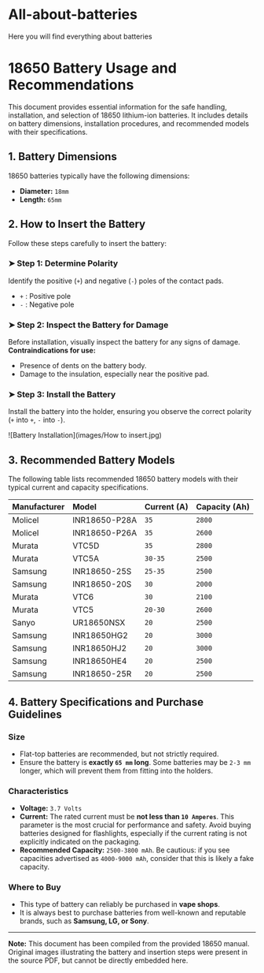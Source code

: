 # All-about-batteries
Here you will find everything about batteries
# 18650 Battery Usage and Recommendations

This document provides essential information for the safe handling, installation, and selection of 18650 lithium-ion batteries. It includes details on battery dimensions, installation procedures, and recommended models with their specifications.

## 1. Battery Dimensions

18650 batteries typically have the following dimensions:
* **Diameter:** `18mm`
* **Length:** `65mm`

## 2. How to Insert the Battery

Follow these steps carefully to insert the battery:

### ➤ Step 1: Determine Polarity
Identify the positive (`+`) and negative (`-`) poles of the contact pads.
* `+` : Positive pole
* `-` : Negative pole

### ➤ Step 2: Inspect the Battery for Damage
Before installation, visually inspect the battery for any signs of damage.
**Contraindications for use:**
* Presence of dents on the battery body.
* Damage to the insulation, especially near the positive pad.

### ➤ Step 3: Install the Battery
Install the battery into the holder, ensuring you observe the correct polarity (`+` into `+`, `-` into `-`).

![Battery Installation](images/How to insert.jpg)

## 3. Recommended Battery Models

The following table lists recommended 18650 battery models with their typical current and capacity specifications.

| Manufacturer | Model         | Current (A) | Capacity (Ah) |
| :----------- | :------------ | :---------- | :------------ |
| Molicel      | INR18650-P28A | `35`          | `2800`          |
| Molicel      | INR18650-P26A | `35`          | `2600`          |
| Murata       | VTC5D         | `35`          | `2800`          |
| Murata       | VTC5A         | `30-35`       | `2500`          |
| Samsung      | INR18650-25S  | `25-35`       | `2500`          |
| Samsung      | INR18650-20S  | `30`          | `2000`          |
| Murata       | VTC6          | `30`          | `2100`          |
| Murata       | VTC5          | `20-30`       | `2600`          |
| Sanyo        | UR18650NSX    | `20`          | `2500`          |
| Samsung      | INR18650HG2   | `20`          | `3000`          |
| Samsung      | INR18650HJ2   | `20`          | `3000`          |
| Samsung      | INR18650HE4   | `20`          | `2500`          |
| Samsung      | INR18650-25R  | `20`          | `2500`          |

## 4. Battery Specifications and Purchase Guidelines

### Size
* Flat-top batteries are recommended, but not strictly required.
* Ensure the battery is **exactly `65 mm` long**. Some batteries may be `2-3 mm` longer, which will prevent them from fitting into the holders.

### Characteristics
* **Voltage:** `3.7 Volts`
* **Current:** The rated current must be **not less than `10 Amperes`**. This parameter is the most crucial for performance and safety. Avoid buying batteries designed for flashlights, especially if the current rating is not explicitly indicated on the packaging.
* **Recommended Capacity:** `2500-3800 mAh`. Be cautious: if you see capacities advertised as `4000-9000 mAh`, consider that this is likely a fake capacity.

### Where to Buy
* This type of battery can reliably be purchased in **vape shops**.
* It is always best to purchase batteries from well-known and reputable brands, such as **Samsung, LG, or Sony**.

---
**Note:** This document has been compiled from the provided 18650 manual. Original images illustrating the battery and insertion steps were present in the source PDF, but cannot be directly embedded here.
